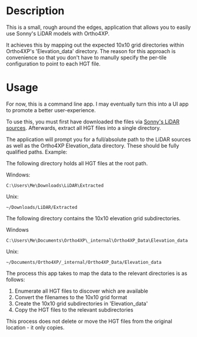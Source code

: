 # Description

This is a small, rough around the edges, application that allows you to easily use Sonny's LiDAR models with Ortho4XP.

It achieves this by mapping out the expected 10x10 grid directories within Ortho4XP's 'Elevation_data' directory. The reason for this approach is convenience so that you don't have to manully specify the per-tile configuration to point to each HGT file.

# Usage

For now, this is a command line app. I may eventually turn this into a UI app to promote a better user-experience.

To use this, you must first have downloaded the files via [Sonny's LiDAR sources](https://sonny.4lima.de/). Afterwards, extract all HGT files into a single directory.

The application will prompt you for a full/absolute path to the LiDAR sources as well as the Ortho4XP Elevation_data directory. These should be fully qualified paths.
Example:

The following directory holds all HGT files at the root path.

Windows:
```
C:\Users\Me\Downloads\LiDAR\Extracted
```

Unix:
```
~/Downloads/LiDAR/Extracted
```


The following directory contains the 10x10 elevation grid subdirectories.

Windows
```
C:\Users\Me\Documents\Ortho4XP\_internal\Ortho4XP_Data\Elevation_data
```

Unix:
```
~/Documents/Ortho4XP/_internal/Ortho4XP_Data/Elevation_data
```

The process this app takes to map the data to the relevant directories is as follows:
1. Enumerate all HGT files to discover which are available
2. Convert the filenames to the 10x10 grid format
3. Create the 10x10 grid subdirectories in 'Elevation_data'
4. Copy the HGT files to the relevant subdirectories

This process does not delete or move the HGT files from the original location - it only copies.